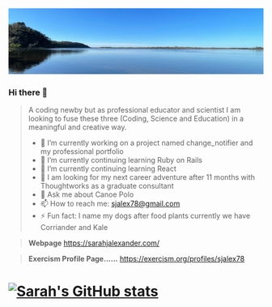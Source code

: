<img src="/images/banner_2.jpeg" title="Dreaming">

### Hi there 👋

> A coding newby but as professional educator and scientist I am looking to fuse these three (Coding, Science and Education) in a meaningful and creative way.
> - 🔭 I’m currently working on a project named change_notifier and my professional portfolio
> - 🌱 I’m currently continuing learning Ruby on Rails
> - 👯 I’m currently continuing learning React
> - 🤔 I am looking for my next career adventure after 11 months with Thoughtworks as a graduate consultant
> - 💬 Ask me about Canoe Polo
> - 📫 How to reach me: <sjalex78@gmail.com>
> - ⚡ Fun fact: I name my dogs after food plants currently we have Corriander and Kale

>  **Webpage** <https://sarahjalexander.com/>

>  **Exercism Profile Page......** <https://exercism.org/profiles/sjalex78>

# [![Sarah's GitHub stats](https://github-readme-stats.vercel.app/api?username=sjalex78&show_icons=true&theme=cobalt)](https://github.com/sjalex78/github-readme-stats)
